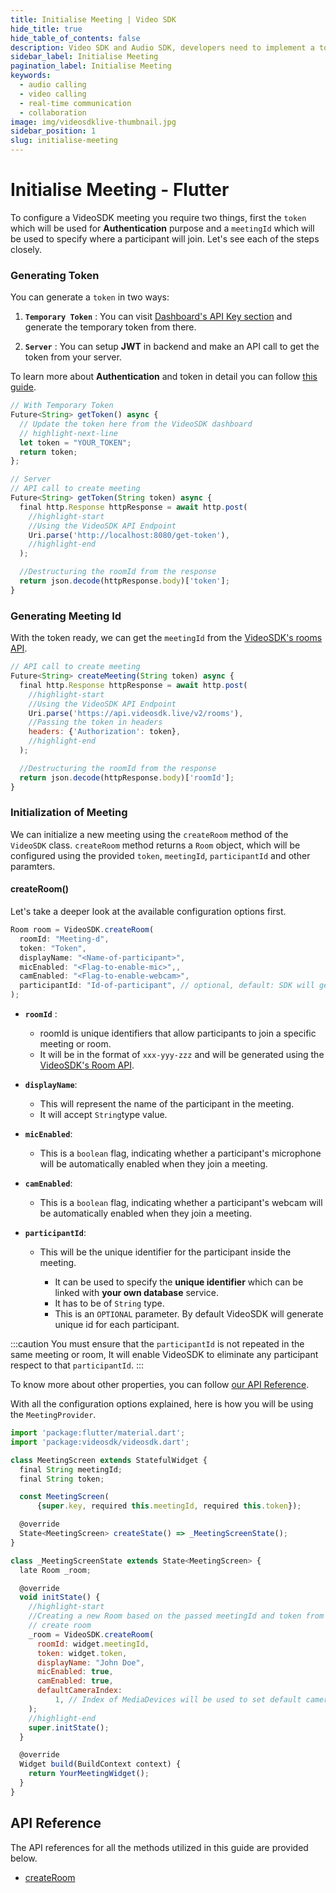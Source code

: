 ```yaml
---
title: Initialise Meeting | Video SDK
hide_title: true
hide_table_of_contents: false
description: Video SDK and Audio SDK, developers need to implement a token server. This requires efforts on both the front-end and backend.
sidebar_label: Initialise Meeting
pagination_label: Initialise Meeting
keywords:
  - audio calling
  - video calling
  - real-time communication
  - collaboration
image: img/videosdklive-thumbnail.jpg
sidebar_position: 1
slug: initialise-meeting
---
```


# Initialise Meeting - Flutter

To configure a VideoSDK meeting you require two things, first the `token` which will be used for **Authentication** purpose and a `meetingId` which will be used to specify where a participant will join. Let's see each of the steps closely.

### Generating Token

You can generate a `token` in two ways:

1. **`Temporary Token`** : You can visit [Dashboard's API Key section](https://app.videosdk.live/api-keys) and generate the temporary token from there.

2. **`Server`** : You can setup **JWT** in backend and make an API call to get the token from your server.

To learn more about **Authentication** and token in detail you can follow [this guide](../authentication-and-tokens).

```js
// With Temporary Token
Future<String> getToken() async {
  // Update the token here from the VideoSDK dashboard
  // highlight-next-line
  let token = "YOUR_TOKEN";
  return token;
};

// Server
// API call to create meeting
Future<String> getToken(String token) async {
  final http.Response httpResponse = await http.post(
    //highlight-start
    //Using the VideoSDK API Endpoint
    Uri.parse('http://localhost:8080/get-token'),
    //highlight-end
  );

  //Destructuring the roomId from the response
  return json.decode(httpResponse.body)['token'];
}
```

### Generating Meeting Id

With the token ready, we can get the `meetingId` from the [VideoSDK's rooms API](/api-reference/realtime-communication/create-room).

```js
// API call to create meeting
Future<String> createMeeting(String token) async {
  final http.Response httpResponse = await http.post(
    //highlight-start
    //Using the VideoSDK API Endpoint
    Uri.parse('https://api.videosdk.live/v2/rooms'),
    //Passing the token in headers
    headers: {'Authorization': token},
    //highlight-end
  );

  //Destructuring the roomId from the response
  return json.decode(httpResponse.body)['roomId'];
}
```

### Initialization of Meeting

We can initialize a new meeting using the `createRoom` method of the `VideoSDK` class. `createRoom` method returns a `Room` object, which will be configured using the provided `token`, `meetingId`, `participantId` and other paramters.

#### createRoom()

Let's take a deeper look at the available configuration options first.

```js
Room room = VideoSDK.createRoom(
  roomId: "Meeting-d",
  token: "Token",
  displayName: "<Name-of-participant>",
  micEnabled: "<Flag-to-enable-mic>",,
  camEnabled: "<Flag-to-enable-webcam>",
  participantId: "Id-of-participant", // optional, default: SDK will generate
);
```

- **`roomId`** :

  - roomId is unique identifiers that allow participants to join a specific meeting or room.
  - It will be in the format of `xxx-yyy-zzz` and will be generated using the [VideoSDK's Room API](/api-reference/realtime-communication/create-room).

- **`displayName`**:

  - This will represent the name of the participant in the meeting.
  - It will accept `String`type value.

- **`micEnabled`**:

  - This is a `boolean` flag, indicating whether a participant's microphone will be automatically enabled when they join a meeting.

- **`camEnabled`**:

  - This is a `boolean` flag, indicating whether a participant's webcam will be automatically enabled when they join a meeting.

- **`participantId`**:

  - This will be the unique identifier for the participant inside the meeting.

    - It can be used to specify the **unique identifier** which can be linked with **your own database** service.
    - It has to be of `String` type.
    - This is an `OPTIONAL` parameter. By default VideoSDK will generate unique id for each participant.

:::caution
You must ensure that the `participantId` is not repeated in the same meeting or room, It will enable VideoSDK to eliminate any participant respect to that `participantId`.
:::

To know more about other properties, you can follow [our API Reference](../../../api/sdk-reference/videosdk-class/methods).

With all the configuration options explained, here is how you will be using the `MeetingProvider`.

```js
import 'package:flutter/material.dart';
import 'package:videosdk/videosdk.dart';

class MeetingScreen extends StatefulWidget {
  final String meetingId;
  final String token;

  const MeetingScreen(
      {super.key, required this.meetingId, required this.token});

  @override
  State<MeetingScreen> createState() => _MeetingScreenState();
}

class _MeetingScreenState extends State<MeetingScreen> {
  late Room _room;

  @override
  void initState() {
    //highlight-start
    //Creating a new Room based on the passed meetingId and token from the Joining Screen
    // create room
    _room = VideoSDK.createRoom(
      roomId: widget.meetingId,
      token: widget.token,
      displayName: "John Doe",
      micEnabled: true,
      camEnabled: true,
      defaultCameraIndex:
          1, // Index of MediaDevices will be used to set default camera
    );
    //highlight-end
    super.initState();
  }

  @override
  Widget build(BuildContext context) {
    return YourMeetingWidget();
  }
}

```

## API Reference

The API references for all the methods utilized in this guide are provided below.

- [createRoom](/flutter/api/sdk-reference/videosdk-class/methods#createroom)
